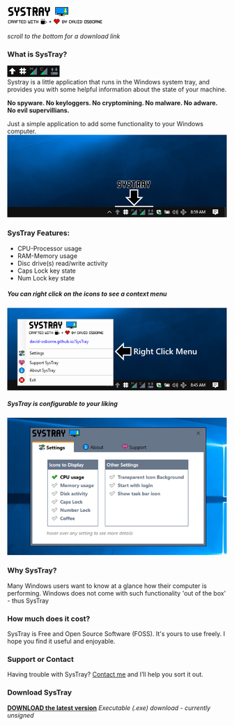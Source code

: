 ![SysTray logo](assets/systray.png)<br>
![Crafted by](assets/craftedby.png)<br>

*scroll to the bottom for a download link*

### What is SysTray?
![SysTray Animated](assets/SysTray.gif)<br>
Systray is a little application that runs in the Windows system tray, and provides you with some helpful information about the state of your machine.

**No spyware.  No keyloggers.  No cryptomining.  No malware.  No adware.  No evil supervillians.**

Just a simple application to add some functionality to your Windows computer.
![Systray In Taskbar](assets/SysTray_Desktop_01.png)

### SysTray Features:
- CPU-Processor usage
- RAM-Memory usage
- Disc drive(s) read/write activity
- Caps Lock key state
- Num Lock key state
##### You can right click on the icons to see a context menu<br>
![Right Click Menu](assets/SysTray_desktop2.png)
##### SysTray is configurable to your liking<br>
![Settings Window](assets/SysTray_desktop_03.png)

### Why SysTray?
Many Windows users want to know at a glance how their computer is performing.  Windows does not come with such functionality 'out of the box' - thus SysTray

### How much does it cost?
SysTray is Free and Open Source Software (FOSS).  It's yours to use freely.  I hope you find it useful and enjoyable.

### Support or Contact
Having trouble with SysTray?  [Contact me](mailto://david.osborne@outlook.com) and I’ll help you sort it out.

### Download SysTray
**[DOWNLOAD the latest version](https://github.com/david-osborne/SysTray/releases/tag/v0.1-beta)**  *Executable (.exe) download - currently unsigned*
